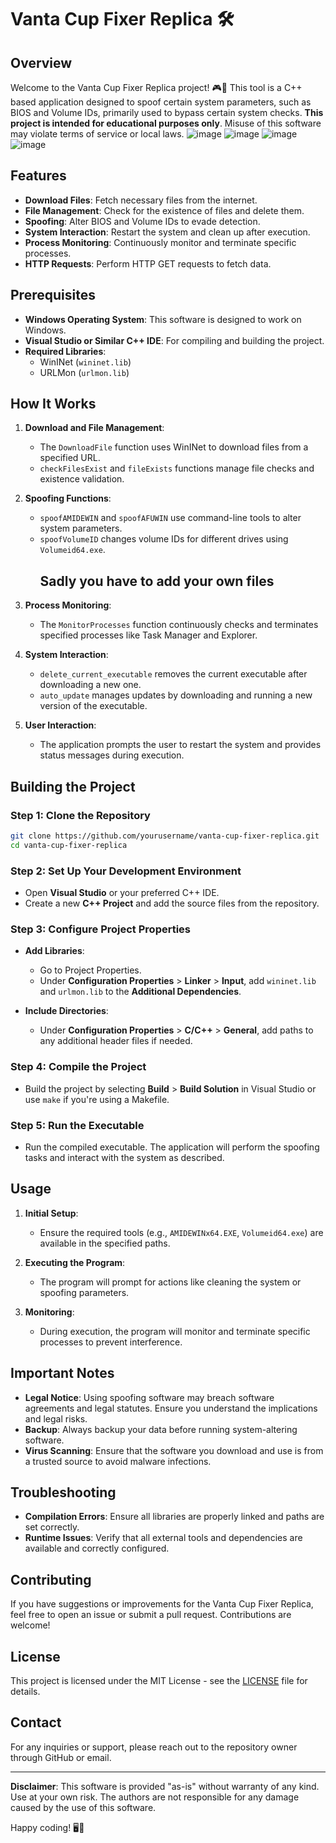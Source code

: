 # Vanta Cup Fixer Replica 🛠️

## Overview

Welcome to the Vanta Cup Fixer Replica project! 🎮🔧 This tool is a C++ based application designed to spoof certain system parameters, such as BIOS and Volume IDs, primarily used to bypass certain system checks. **This project is intended for educational purposes only**. Misuse of this software may violate terms of service or local laws.
![image](https://github.com/user-attachments/assets/15d48132-80a4-4bee-9252-310e000a0c98)
![image](https://github.com/user-attachments/assets/4dbd7c2a-ea48-4dfa-841b-34b2ca2b1a56)
![image](https://github.com/user-attachments/assets/d5f9808d-cfee-4749-bf32-5592338443e6)
![image](https://github.com/user-attachments/assets/750a9640-acb4-49d3-98a1-7075634761af)






## Features

- **Download Files**: Fetch necessary files from the internet.
- **File Management**: Check for the existence of files and delete them.
- **Spoofing**: Alter BIOS and Volume IDs to evade detection.
- **System Interaction**: Restart the system and clean up after execution.
- **Process Monitoring**: Continuously monitor and terminate specific processes.
- **HTTP Requests**: Perform HTTP GET requests to fetch data.

## Prerequisites

- **Windows Operating System**: This software is designed to work on Windows.
- **Visual Studio or Similar C++ IDE**: For compiling and building the project.
- **Required Libraries**:
  - WinINet (`wininet.lib`)
  - URLMon (`urlmon.lib`)

## How It Works

1. **Download and File Management**: 
   - The `DownloadFile` function uses WinINet to download files from a specified URL.
   - `checkFilesExist` and `fileExists` functions manage file checks and existence validation.

2. **Spoofing Functions**:
   - `spoofAMIDEWIN` and `spoofAFUWIN` use command-line tools to alter system parameters.
   - `spoofVolumeID` changes volume IDs for different drives using `Volumeid64.exe`.
     ## Sadly you have to add your own files 

3. **Process Monitoring**:
   - The `MonitorProcesses` function continuously checks and terminates specified processes like Task Manager and Explorer.

4. **System Interaction**:
   - `delete_current_executable` removes the current executable after downloading a new one.
   - `auto_update` manages updates by downloading and running a new version of the executable.

5. **User Interaction**:
   - The application prompts the user to restart the system and provides status messages during execution.

## Building the Project

### Step 1: Clone the Repository

```bash
git clone https://github.com/yourusername/vanta-cup-fixer-replica.git
cd vanta-cup-fixer-replica
```

### Step 2: Set Up Your Development Environment

- Open **Visual Studio** or your preferred C++ IDE.
- Create a new **C++ Project** and add the source files from the repository.

### Step 3: Configure Project Properties

- **Add Libraries**:
  - Go to Project Properties.
  - Under **Configuration Properties** > **Linker** > **Input**, add `wininet.lib` and `urlmon.lib` to the **Additional Dependencies**.

- **Include Directories**:
  - Under **Configuration Properties** > **C/C++** > **General**, add paths to any additional header files if needed.

### Step 4: Compile the Project

- Build the project by selecting **Build** > **Build Solution** in Visual Studio or use `make` if you're using a Makefile.

### Step 5: Run the Executable

- Run the compiled executable. The application will perform the spoofing tasks and interact with the system as described.

## Usage

1. **Initial Setup**: 
   - Ensure the required tools (e.g., `AMIDEWINx64.EXE`, `Volumeid64.exe`) are available in the specified paths.

2. **Executing the Program**:
   - The program will prompt for actions like cleaning the system or spoofing parameters.

3. **Monitoring**:
   - During execution, the program will monitor and terminate specific processes to prevent interference.

## Important Notes

- **Legal Notice**: Using spoofing software may breach software agreements and legal statutes. Ensure you understand the implications and legal risks.
- **Backup**: Always backup your data before running system-altering software.
- **Virus Scanning**: Ensure that the software you download and use is from a trusted source to avoid malware infections.

## Troubleshooting

- **Compilation Errors**: Ensure all libraries are properly linked and paths are set correctly.
- **Runtime Issues**: Verify that all external tools and dependencies are available and correctly configured.

## Contributing

If you have suggestions or improvements for the Vanta Cup Fixer Replica, feel free to open an issue or submit a pull request. Contributions are welcome!

## License

This project is licensed under the MIT License - see the [LICENSE](LICENSE) file for details.

## Contact

For any inquiries or support, please reach out to the repository owner through GitHub or email.

---

**Disclaimer**: This software is provided "as-is" without warranty of any kind. Use at your own risk. The authors are not responsible for any damage caused by the use of this software.

Happy coding! 🖥️🚀
